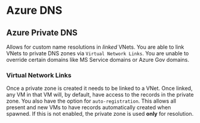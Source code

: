 # Azure DNS

## Azure Private DNS

Allows for custom name resolutions in _linked_ VNets. You are able to link VNets to private DNS zones via `Virtual Network Links`. You are unable to override certain domains like MS Service domains or Azure Gov domains.

### Virtual Network Links

Once a private zone is created it needs to be linked to a VNet. Once linked, any VM in that VM will, by default, have access to the records in the private zone. You also have the option for `auto-registration`. This allows all present and new VMs to have records automatically created when spawned. If this is not enabled, the private zone is used **only** for resolution.
